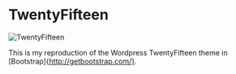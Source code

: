 TwentyFifteen
=============

![TwentyFifteen](https://make.wordpress.org/core/2014/09/09/twenty-fifteen/tf8-2/)

This is my reproduction of the Wordpress TwentyFifteen theme in [Bootstrap]{http://getbootstrap.com/}.
